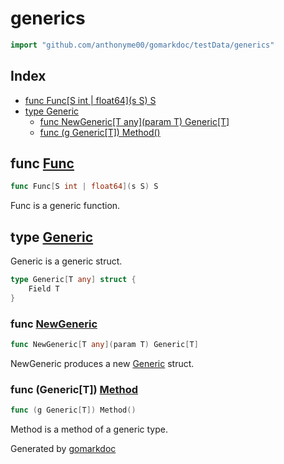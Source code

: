 <!-- Code generated by gomarkdoc. DO NOT EDIT -->

# generics

```go
import "github.com/anthonyme00/gomarkdoc/testData/generics"
```

## Index

- [func Func\[S int | float64\]\(s S\) S](<#Func>)
- [type Generic](<#Generic>)
  - [func NewGeneric\[T any\]\(param T\) Generic\[T\]](<#NewGeneric>)
  - [func \(g Generic\[T\]\) Method\(\)](<#Generic[T].Method>)


<a name="Func"></a>
## func [Func](<https://github.com/princjef/gomarkdoc?path=testData%2Fgenerics%2Fgenerics.go&version=GBmaster&lineStyle=plain&line=17&lineEnd=17&lineStartColumn=1&lineEndColumn=34>)

```go
func Func[S int | float64](s S) S
```

Func is a generic function.

<a name="Generic"></a>
## type [Generic](<https://github.com/princjef/gomarkdoc?path=testData%2Fgenerics%2Fgenerics.go&version=GBmaster&lineStyle=plain&line=4&lineEnd=6&lineStartColumn=1&lineEndColumn=2>)

Generic is a generic struct.

```go
type Generic[T any] struct {
    Field T
}
```

<a name="NewGeneric"></a>
### func [NewGeneric](<https://github.com/princjef/gomarkdoc?path=testData%2Fgenerics%2Fgenerics.go&version=GBmaster&lineStyle=plain&line=9&lineEnd=9&lineStartColumn=1&lineEndColumn=43>)

```go
func NewGeneric[T any](param T) Generic[T]
```

NewGeneric produces a new [Generic](<#Generic>) struct.

<a name="Generic[T].Method"></a>
### func \(Generic\[T\]\) [Method](<https://github.com/princjef/gomarkdoc?path=testData%2Fgenerics%2Fgenerics.go&version=GBmaster&lineStyle=plain&line=14&lineEnd=14&lineStartColumn=1&lineEndColumn=29>)

```go
func (g Generic[T]) Method()
```

Method is a method of a generic type.

Generated by [gomarkdoc](<https://github.com/princjef/gomarkdoc>)
